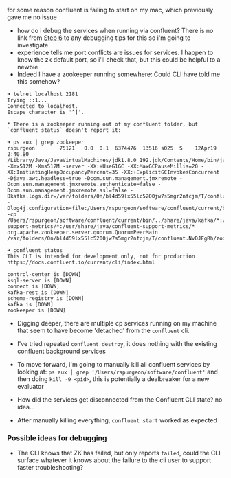 
for some reason confluent is failing to start on my mac, which previously gave me no issue
  * how do i debug the services when running via confluent?  There is no link from [Step 6](https://docs.confluent.io/current/quickstart/ce-quickstart.html#ce-quickstart) to any debugging tips for this so i'm going to investigate.
  * experience tells me port conflicts are issues for services.  I happen to know the zk default port, so i'll check that, but this could be helpful to a newbie
  * Indeed I have a zookeeper running somewhere: Could CLI have told me this somehow?
```
➜ telnet localhost 2181
Trying ::1...
Connected to localhost.
Escape character is '^]'.
```
	* There is a zookeeper running out of my confluent folder, but `confluent status` doesn't report it:
```
➜ ps aux | grep zookeeper
rspurgeon        75121   0.0  0.1  6374476  13516 s025  S    12Apr19   2:40.80 /Library/Java/JavaVirtualMachines/jdk1.8.0_192.jdk/Contents/Home/bin/java -Xmx512M -Xms512M -server -XX:+UseG1GC -XX:MaxGCPauseMillis=20 -XX:InitiatingHeapOccupancyPercent=35 -XX:+ExplicitGCInvokesConcurrent -Djava.awt.headless=true -Dcom.sun.management.jmxremote -Dcom.sun.management.jmxremote.authenticate=false -Dcom.sun.management.jmxremote.ssl=false -Dkafka.logs.dir=/var/folders/0n/bl4d59lx55lc5200jw7s5mgr2nfcjm/T/confluent.NvDJFgRh/zookeeper/logs -Dlog4j.configuration=file:/Users/rspurgeon/software/confluent/current/bin/../etc/kafka/log4j.properties -cp /Users/rspurgeon/software/confluent/current/bin/../share/java/kafka/*:/Users/rspurgeon/software/confluent/current/bin/../share/java/confluent-support-metrics/*:/usr/share/java/confluent-support-metrics/* org.apache.zookeeper.server.quorum.QuorumPeerMain /var/folders/0n/bl4d59lx55lc5200jw7s5mgr2nfcjm/T/confluent.NvDJFgRh/zookeeper/zookeeper.properties
```
```
➜ confluent status
This CLI is intended for development only, not for production
https://docs.confluent.io/current/cli/index.html

control-center is [DOWN]
ksql-server is [DOWN]
connect is [DOWN]
kafka-rest is [DOWN]
schema-registry is [DOWN]
kafka is [DOWN]
zookeeper is [DOWN]
``` 
* Digging deeper, there are multiple cp services running on my machine that seem to have become 'detached' from the `confluent` cli.

* I've tried repeated `confluent destroy`, it does nothing with the existing confluent background services

* To move forward, i'm going to manually kill all confluent services by looking at:
`ps aux | grep '/Users/rspurgeon/software/confluent'` and then doing `kill -9 <pid>`, this is potentially a dealbreaker for a new evaluator

* How did the services get disconnected from the Confluent CLI state?  no idea...

* After manually killing everything, `confluent start` worked as expected

### Possible ideas for debugging
* The CLI knows that ZK has failed, but only reports `failed`, could the CLI surface whatever it knows about the failure to the cli user to support faster troubleshooting? 
